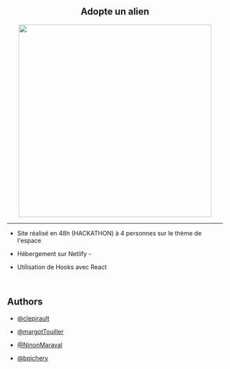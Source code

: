 
<br/>  

## **<div align="center">Adopte un alien</div>**  
  

<div align="center">
<img src="https://bpichery.github.io/Portfolio/assets/img/blog-post-1.jpg" align="center" height="" width="450" />
</div>  
  

----  
  

- Site réalisé en 48h (HACKATHON) à 4 personnes sur le thème de l'espace  
  

- Hébergement sur Netlify -  
  

- Utilisation de Hooks avec React  

<br />

## Authors

- [@clepirault](https://github.com/clepirault)

- [@margotTouiller](https://github.com/MargotToullier)

- [@NinonMaraval](https://github.com/NinonMaraval)

- [@bpichery](https://github.com/bpichery)


  
